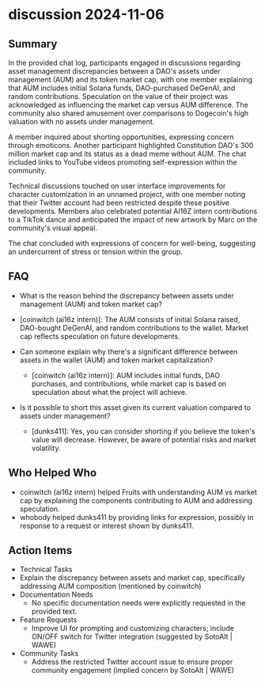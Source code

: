 # discussion 2024-11-06

## Summary

In the provided chat log, participants engaged in discussions regarding asset management discrepancies between a DAO's
assets under management (AUM) and its token market cap, with one member explaining that AUM includes initial Solana
funds, DAO-purchased DeGenAI, and random contributions. Speculation on the value of their project was acknowledged as
influencing the market cap versus AUM difference. The community also shared amusement over comparisons to Dogecoin's
high valuation with no assets under management.

A member inquired about shorting opportunities, expressing concern through emoticons. Another participant highlighted Constitution DAO's 300 million market cap and its status as a dead meme without AUM. The chat included links to YouTube videos promoting self-expression within the community.

Technical discussions touched on user interface improvements for character customization in an unnamed project, with one member noting that their Twitter account had been restricted despite these positive developments. Members also celebrated potential AI16Z intern contributions to a TikTok dance and anticipated the impact of new artwork by Marc on the community's visual appeal.

The chat concluded with expressions of concern for well-being, suggesting an undercurrent of stress or tension within the group.

## FAQ

- What is the reason behind the discrepancy between assets under management (AUM) and token market cap?
- [coinwitch (ai16z intern)]: The AUM consists of initial Solana raised, DAO-bought DeGenAI, and random contributions to
  the wallet. Market cap reflects speculation on future developments.

- Can someone explain why there's a significant difference between assets in the wallet (AUM) and token market capitalization?

    - [coinwitch (ai16z intern)]: AUM includes initial funds, DAO purchases, and contributions, while market cap is
      based on speculation about what the project will achieve.

- Is it possible to short this asset given its current valuation compared to assets under management?
    - [dunks411]: Yes, you can consider shorting if you believe the token's value will decrease. However, be aware of
      potential risks and market volatility.

## Who Helped Who

- coinwitch (ai16z intern) helped Fruits with understanding AUM vs market cap by explaining the components contributing
  to AUM and addressing speculation.
- whobody helped dunks411 by providing links for expression, possibly in response to a request or interest shown by dunks411.

## Action Items

- Technical Tasks
- Explain the discrepancy between assets and market cap, specifically addressing AUM composition (mentioned by
  coinwitch)
- Documentation Needs
    - No specific documentation needs were explicitly requested in the provided text.
- Feature Requests
    - Improve UI for prompting and customizing characters; include ON/OFF switch for Twitter integration (suggested by
      SotoAlt | WAWE)
- Community Tasks
    - Address the restricted Twitter account issue to ensure proper community engagement (implied concern by SotoAlt |
      WAWE)
